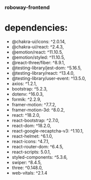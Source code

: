 ### roboway-frontend
#  dependencies: 
-    @chakra-ui/icons: ^2.0.14,
-    @chakra-ui/react: ^2.4.3,
-    @emotion/react: ^11.10.5,
-    @emotion/styled: ^11.10.5,
-    @react-three/fiber: ^8.9.1,
-    @testing-library/jest-dom: ^5.16.5,
-    @testing-library/react: ^13.4.0,
-    @testing-library/user-event: ^13.5.0,
-    axios: ^1.2.1,
-    bootstrap: ^5.2.3,
-    dotenv: ^16.0.3,
-    formik: ^2.2.9,
-    framer-motion: ^7.7.2,
-    framer-motion-3d: ^8.0.2,
-    react: ^18.2.0,
-    react-bootstrap: ^2.7.0,
-    react-dom: ^18.2.0,
-    react-google-recaptcha-v3: ^1.10.1,
-    react-helmet: ^6.1.0,
-    react-icons: ^4.7.1,
-    react-router-dom: ^6.4.5,
-    react-scripts: 5.0.1,
-    styled-components: ^5.3.6,
-    swiper: ^8.4.5,
-    three: ^0.148.0,
-    web-vitals: ^2.1.4
